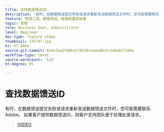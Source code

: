 ```yaml
---
title: 查找数据馈送ID
description: '有时，在数据馈送提交失败或请求重新发送数据馈送文件时，您可能需要联系Adobe。 如果客户提供数据馈送ID，则客户支持团队便于处理此类请求。 '
feature: 管理工具、数据馈送、数据配置和收集
topic: 管理
role: Business User, Administrator
level: Beginner
doc-type: feature video
thumbnail: 335747.jpg
kt: KT-8464
source-git-commit: 824efaa2f806a578839caaaed0c5c5dda8173b9a
workflow-type: tm+mt
source-wordcount: '113'
ht-degree: 0%

---
```



# 查找数据馈送ID

有时，在数据馈送提交失败或请求重新发送数据馈送文件时，您可能需要联系Adobe。 如果客户提供数据馈送ID，则客户支持团队便于处理此类请求。


>[!VIDEO](https://video.tv.adobe.com/v/335747/?quality=12&learn=on)